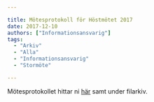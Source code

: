 ```yaml
---

title: Mötesprotokoll för Höstmötet 2017
date: 2017-12-10
authors: ["Informationsansvarig"]
tags:
  - "Arkiv"
  - "Alla"
  - "Informationsansvarig"
  - "Stormöte"

---
```


Mötesprotokollet hittar ni [här](https://drive.google.com/file/d/108g7PpGI_vb5Hpb7HlZsncMyfig2H0vC/view) samt under filarkiv.